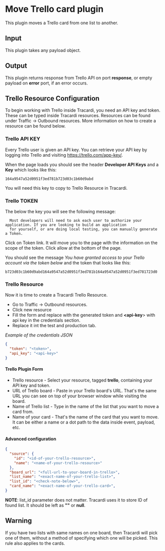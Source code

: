 # Move Trello card plugin

This plugin moves a Trello card from one list to another.

## Input

This plugin takes any payload object.

## Output

This plugin returns response from Trello API on port **response**, or empty payload
on **error** port, if an error occurs.

## Trello Resource Configuration

To begin working with Trello inside Tracardi, you need an API key and token. These can be typed inside Tracardi resources.
Resources can be found under Traffic -> Outbound resources. More information on how to create a resource can be found below.

### Trello API KEY

Every Trello user is given an API key. You can retrieve your 
API key by logging into Trello and visiting https://trello.com/app-key/.

When the page loads you should see the header __Developer API Keys__ and a __Key__ which looks like this:

```
164a9547a52d0951f3ed781b723d03c1b60d9abd
```

You will need this key to copy to Trello Resource in Tracardi.

### Trello TOKEN

The below the key you will see the following message:

```
  Most developers will need to ask each user to authorize your application. If you are looking to build an application 
  for yourself, or are doing local testing, you can manually generate a Token. 
```

Click on Token link. It will move you to the page with the information on the scope of the token. Click allow at the
bottom of the page. 

You should see the message *You have granted access to your Trello account via the token below* and the token that looks 
like this:

```
b723d03c1b60d9abd164a9547a52d0951f3ed781b164a9547a52d0951f3ed781723d0
```

### Trello Resource

Now it is time to create a Tracardi Trello Resource.

* Go to Traffic -> Outbound resources. 
* Click new resource
* Fill the form and replace __<token>__ with the generated token and __<api-key__> with api key in the credentials section.
* Replace it int the test and production tab. 

*Example of the credentials JSON*

```json
{
  "token": "<token>",
  "api_key": "<api-key>"
}

```

#### Trello Plugin Form

* Trello resource - Select your resource, tagged **trello**, containing your API key
  and token.
* URL of Trello board - Paste in your Trello board's URL. That's the same URL you can see
  on top of your browser window while visiting the board.
* Name of Trello list - Type in the name of the list that you want to move a card from.
* Name of your card - That's the name of the card that you want to move. It can be either a name or a dot path to the 
  data inside event, payload, etc.

#### Advanced configuration

```json
{
  "source": {
    "id": "<id-of-your-trello-resource>",
    "name": "<name-of-your-trello-resource>"
  },
  "board_url": "<full-url-to-your-board-in-trello>",
  "list_name": "<exact-name-of-your-trello-list>",
  "list_id": "<check-note-below>",
  "card_name": "<exact-name-of-your-trello-card>",
}
```
**NOTE**: list_id parameter does not matter. Tracardi uses it to store ID of found list.
It should be left as **""** or **null**.

## Warning

If you have two lists with same names on one board, then Tracardi will pick one of them,
without a method of specifying which one will be picked. This rule also applies to the cards.



